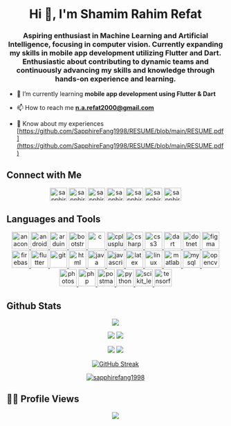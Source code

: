 <h1 align="center">Hi 👋, I'm Shamim Rahim Refat</h1>
<h3 align="center">Aspiring enthusiast in Machine Learning and Artificial Intelligence, focusing in computer vision. Currently expanding my skills in mobile app development utilizing Flutter and Dart. Enthusiastic about contributing to dynamic teams and continuously advancing my skills and knowledge through hands-on experience and learning.</h3>

- 🌱 I’m currently learning **mobile app development using Flutter & Dart**

- 📫 How to reach me **n.a.refat2000@gmail.com**

- 📄 Know about my experiences [https://github.com/SapphireFang1998/RESUME/blob/main/RESUME.pdf](https://github.com/SapphireFang1998/RESUME/blob/main/RESUME.pdf)

## Connect with Me
<p align="center">
    <a href="https://linkedin.com/in/sapphirefang1998" target="blank"><img align="center" src="https://raw.githubusercontent.com/rahuldkjain/github-profile-readme-generator/master/src/images/icons/Social/linked-in-alt.svg" alt="sapphirefang1998" height="30" width="40" /></a>
    <a href="https://kaggle.com/sapphirefang1998" target="blank"><img align="center" src="https://raw.githubusercontent.com/rahuldkjain/github-profile-readme-generator/master/src/images/icons/Social/kaggle.svg" alt="sapphirefang1998" height="30" width="40" /></a>
    <a href="https://fb.com/sapphirefang1998" target="blank"><img align="center" src="https://raw.githubusercontent.com/rahuldkjain/github-profile-readme-generator/master/src/images/icons/Social/facebook.svg" alt="sapphirefang1998" height="30" width="40" /></a>
    <a href="https://instagram.com/sapphirefang1998" target="blank"><img align="center" src="https://raw.githubusercontent.com/rahuldkjain/github-profile-readme-generator/master/src/images/icons/Social/instagram.svg" alt="sapphirefang1998" height="30" width="40" /></a>
    <a href="https://www.youtube.com/c/sapphirefang1998" target="blank"><img align="center" src="https://raw.githubusercontent.com/rahuldkjain/github-profile-readme-generator/master/src/images/icons/Social/youtube.svg" alt="sapphirefang1998" height="30" width="40" /></a>
    <a href="https://www.codechef.com/users/sapphirefang98" target="blank"><img align="center" src="https://cdn.jsdelivr.net/npm/simple-icons@3.1.0/icons/codechef.svg" alt="sapphirefang98" height="30" width="40" /></a>
    <a href="https://codeforces.com/profile/sapphire_fang" target="blank"><img align="center" src="https://raw.githubusercontent.com/rahuldkjain/github-profile-readme-generator/master/src/images/icons/Social/codeforces.svg" alt="sapphire_fang" height="30" width="40" /></a>
</p>

## Languages and Tools
<p align="center"> 
    <a href="https://www.anaconda.com/" target="_blank" rel="noreferrer"> <img src="https://skillicons.dev/icons?i=anaconda&theme=dark" alt="anaconda" width="40" height="40"/> </a> 
    <a href="https://developer.android.com/" target="_blank" rel="noreferrer"> <img src="https://skillicons.dev/icons?i=androidstudio&theme=dark" alt="android" width="40" height="40"/> </a> 
    <a href="https://www.arduino.cc/" target="_blank" rel="noreferrer"> <img src="https://skillicons.dev/icons?i=arduino&theme=dark" alt="arduino" width="40" height="40"/> </a> 
    <a href="https://getbootstrap.com/" target="_blank" rel="noreferrer"> <img src="https://skillicons.dev/icons?i=bootstrap&theme=dark" alt="bootstrap" width="40" height="40"/> </a> 
    <a href="https://www.cprogramming.com/" target="_blank" rel="noreferrer"> <img src="https://skillicons.dev/icons?i=c&theme=dark" alt="c" width="40" height="40"/> </a> 
    <a href="https://www.w3schools.com/cpp/" target="_blank" rel="noreferrer"> <img src="https://skillicons.dev/icons?i=cpp&theme=dark" alt="cplusplus" width="40" height="40"/> </a> 
    <a href="https://www.w3schools.com/cs/" target="_blank" rel="noreferrer"> <img src="https://skillicons.dev/icons?i=cs&theme=dark" alt="csharp" width="40" height="40"/> </a> 
    <a href="https://www.w3schools.com/css/" target="_blank" rel="noreferrer"> <img src="https://skillicons.dev/icons?i=css&theme=dark" alt="css3" width="40" height="40"/> </a> 
    <a href="https://dart.dev/" target="_blank" rel="noreferrer"> <img src="https://skillicons.dev/icons?i=dart&theme=dark" alt="dart" width="40" height="40"/> </a> 
    <a href="https://dotnet.microsoft.com/" target="_blank" rel="noreferrer"> <img src="https://skillicons.dev/icons?i=dotnet&theme=dark" alt="dotnet" width="40" height="40"/> </a> 
    <a href="https://www.figma.com/" target="_blank" rel="noreferrer"> <img src="https://skillicons.dev/icons?i=figma&theme=dark" alt="figma" width="40" height="40"/> </a> 
    <a href="https://firebase.google.com/" target="_blank" rel="noreferrer"> <img src="https://skillicons.dev/icons?i=firebase&theme=dark" alt="firebase" width="40" height="40"/> </a> 
    <a href="https://flutter.dev/" target="_blank" rel="noreferrer"> <img src="https://skillicons.dev/icons?i=flutter&theme=dark" alt="flutter" width="40" height="40"/> </a> 
    <a href="https://git-scm.com/" target="_blank" rel="noreferrer"> <img src="https://skillicons.dev/icons?i=git&theme=dark" alt="git" width="40" height="40"/> </a> 
    <a href="https://www.w3.org/html/" target="_blank" rel="noreferrer"> <img src="https://skillicons.dev/icons?i=html&theme=dark" alt="html" width="40" height="40"/> </a> 
    <a href="https://www.java.com/" target="_blank" rel="noreferrer"> <img src="https://skillicons.dev/icons?i=java&theme=dark" alt="java" width="40" height="40"/> </a> 
    <a href="https://developer.mozilla.org/en-US/docs/Web/JavaScript/" target="_blank" rel="noreferrer"> <img src="https://skillicons.dev/icons?i=js&theme=dark" alt="javascript" width="40" height="40"/> </a> 
    <a href="https://www.overleaf.com/" target="_blank" rel="noreferrer"> <img src="https://skillicons.dev/icons?i=latex&theme=dark" alt="latex" width="40" height="40"/> </a> 
    <a href="https://www.linux.org/" target="_blank" rel="noreferrer"> <img src="https://skillicons.dev/icons?i=linux&theme=dark" alt="linux" width="40" height="40"/> </a> 
    <a href="https://www.mathworks.com/" target="_blank" rel="noreferrer"> <img src="https://skillicons.dev/icons?i=matlab&theme=dark" alt="matlab" width="40" height="40"/> </a> 
    <a href="https://www.mysql.com/" target="_blank" rel="noreferrer"> <img src="https://skillicons.dev/icons?i=mysql&theme=dark" alt="mysql" width="40" height="40"/> </a> 
    <a href="https://opencv.org/" target="_blank" rel="noreferrer"> <img src="https://skillicons.dev/icons?i=opencv&theme=dark" alt="opencv" width="40" height="40"/> </a> 
    <a href="https://www.adobe.com/products/photoshop.html" target="_blank" rel="noreferrer"> <img src="https://skillicons.dev/icons?i=ps&theme=dark" alt="photoshop" width="40" height="40"/> </a> 
    <a href="https://www.php.net" target="_blank" rel="noreferrer"> <img src="https://skillicons.dev/icons?i=php&theme=dark" alt="php" width="40" height="40"/> </a> 
    <a href="https://postman.com" target="_blank" rel="noreferrer"> <img src="https://skillicons.dev/icons?i=postman&theme=dark" alt="postman" width="40" height="40"/> </a> 
    <a href="https://www.python.org" target="_blank" rel="noreferrer"> <img src="https://skillicons.dev/icons?i=py&theme=dark" alt="python" width="40" height="40"/> </a> 
    <a href="https://scikit-learn.org/" target="_blank" rel="noreferrer"> <img src="https://skillicons.dev/icons?i=sklearn&theme=dark" alt="scikit_learn" width="40" height="40"/> </a> 
    <a href="https://www.tensorflow.org" target="_blank" rel="noreferrer"> <img src="https://skillicons.dev/icons?i=tensorflow&theme=dark" alt="tensorflow" width="40" height="40"/> </a> 
</p>

## Github Stats
<div align="center">
    
![](http://github-profile-summary-cards.vercel.app/api/cards/profile-details?username=SapphireFang1998&theme=aura_dark)

![](http://github-profile-summary-cards.vercel.app/api/cards/stats?username=SapphireFang1998&theme=aura)
![](http://github-profile-summary-cards.vercel.app/api/cards/productive-time?username=SapphireFang1998&theme=dracula&utcOffset=8)

![](http://github-profile-summary-cards.vercel.app/api/cards/repos-per-language?username=SapphireFang1998&theme=apprentice)
![](http://github-profile-summary-cards.vercel.app/api/cards/most-commit-language?username=SapphireFang1998&theme=apprentice)

[![GitHub Streak](https://streak-stats.demolab.com?user=SapphireFang1998&theme=dracula&card_width=700)](https://git.io/streak-stats)

</div>

<p align="center"> <a href="https://github.com/ryo-ma/github-profile-trophy"><img src="https://github-profile-trophy.vercel.app/?username=sapphirefang1998" alt="sapphirefang1998" /></a> </p>

## 🤵‍♂️ Profile Views
<div align="center">
    
![](https://count.getloli.com/@SapphireFang1998?name=SapphireFang1998&theme=booru-vp&padding=7&offset=0&align=bottom&scale=1&pixelated=1&darkmode=0)

</div>

